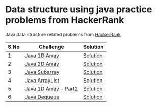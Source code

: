 # Data structure using java practice problems from HackerRank

Java data structure related problems from [HackerRank](https://www.hackerrank.com/domains/java?filters%5Bsubdomains%5D%5B%5D=java-data-structure)

| S.No | Challenge                                                                                 | Solution                          |
|------|-------------------------------------------------------------------------------------------|-----------------------------------|
| 1    | [Java 1D Array](https://www.hackerrank.com/challenges/java-1d-array-introduction/problem) | [Solution](Java1DArray.java)      |
| 2    | [Java 2D Array](https://www.hackerrank.com/challenges/java-2d-array/problem)              | [Solution](Java2DArray.java)      |
| 3    | [Java Subarray](https://www.hackerrank.com/challenges/java-negative-subarray/problem)     | [Solution](JavaSubarray.java)     |
| 4    | [Java ArrayList](https://www.hackerrank.com/challenges/java-arraylist/problem)            | [Solution](JavaArrayList.java)    |
| 5    | [Java 1D Array - Part2](https://www.hackerrank.com/challenges/java-1d-array/problem)      | [Solution](Java1DArrayPart2.java) |
| 6    | [Java Dequeue](https://www.hackerrank.com/challenges/java-dequeue/problem)                | [Solution](JavaDequeue.java)      |

